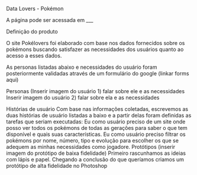 Data Lovers - Pokémon

A página pode ser acessada em ___

Definição do produto

O site Pokélovers foi elaborado com base nos dados fornecidos sobre os pokémons buscando satisfazer as necessidades dos usuários quanto ao acesso a esses dados.

As personas listadas abaixo e necessidades do usuário foram posteriormente validadas através de um formulário do google (linkar forms aqui)

Personas
(Inserir imagem do usuário 1)
falar sobre ele e as necessidades
Inserir imagem do usuário 2)
falar sobre ela e as necessidades

Histórias de usuário
Com base nas informações coletadas, escrevemos as duas histórias de usuário listadas a baixo e a partir delas foram definidas as tarefas que seriam executadas:
Eu como usuário preciso de um site onde posso ver todos os pokémons de todas as gerações para saber o que tem disponível e quais suas características.
Eu como usuário preciso filtrar os pokémons por nome, número, tipo e evolução para escolher os que se adequem as minhas necessidades como jogadore.
Protótipos
(inserir imagem do protótipo de baixa fidelidade)
Primeiro rascunhamos as ideias com lápis e papel.
Chegando a conclusão do que queríamos criamos um protótipo de alta fidelidade no Photoshop
